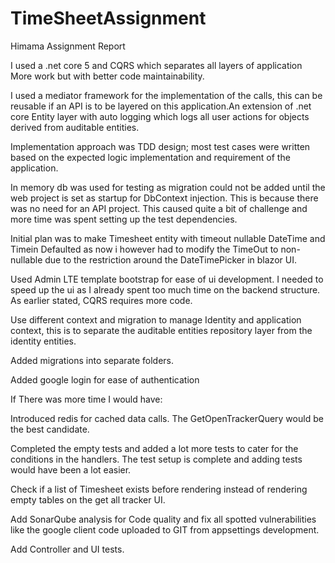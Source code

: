 # TimeSheetAssignment
Himama Assignment Report

I used a .net core 5 and CQRS which separates all layers of application
More work but with better code maintainability.

I used a mediator framework for the implementation of the calls, this can be reusable if an API is to be layered on this application.An extension of .net core Entity layer with auto logging which logs all user actions for objects derived from auditable entities.

Implementation approach was TDD design; most test cases were written based on the expected logic implementation and requirement of the application.

In memory db was used for testing as migration could not be added until the web project is set as startup for DbContext injection. This is because there was no need for an API project.
This caused quite a bit of challenge and more time was spent setting up the test dependencies.

Initial plan was to make Timesheet entity with timeout nullable DateTime and Timein Defaulted as now i however had to modify the TimeOut to non-nullable due to the restriction around the DateTimePicker in blazor UI.

Used Admin LTE template bootstrap for ease of ui development. I needed to speed up the ui as I already spent too much time on the backend structure. As earlier stated, CQRS requires more code.

Use different context and migration to manage Identity and application context, this is to separate the auditable entities repository layer from the identity entities.

Added migrations into separate folders.

Added google login for ease of authentication

If There was more time I would have:

Introduced redis for cached data calls. The GetOpenTrackerQuery would be the best candidate.

Completed the empty tests and added a lot more tests to cater for the conditions in the handlers. The test setup is complete and adding tests would have been a lot easier.

Check if a list of Timesheet exists before rendering instead of rendering empty tables on the get all tracker UI.

Add SonarQube analysis for Code quality and fix all spotted vulnerabilities like the google client code uploaded to GIT from appsettings development.

Add Controller and UI tests.

